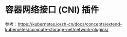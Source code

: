 # 容器网络接口 (CNI) 插件

参考：https://kubernetes.io/zh-cn/docs/concepts/extend-kubernetes/compute-storage-net/network-plugins/
